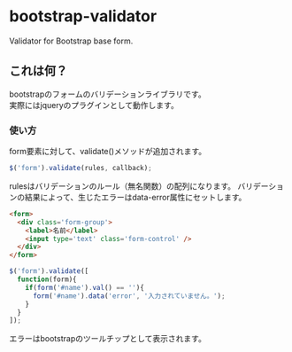 # bootstrap-validator
Validator for Bootstrap base form.

## これは何？
bootstrapのフォームのバリデーションライブラリです。  
実際にはjqueryのプラグインとして動作します。

### 使い方
form要素に対して、validate()メソッドが追加されます。

```js
$('form').validate(rules, callback);
```

rulesはバリデーションのルール（無名関数）の配列になります。
バリデーションの結果によって、生じたエラーはdata-error属性にセットします。

```html
<form>
  <div class='form-group'>
    <label>名前</label>
    <input type='text' class='form-control' />
  </div>
</form>
```

```js
$('form').validate([
  function(form){
    if(form('#name').val() == ''){
      form('#name').data('error', '入力されていません。');
    }
  }
]);
```

エラーはbootstrapのツールチップとして表示されます。

